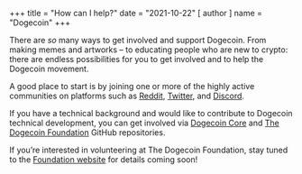 +++
title = "How can I help?"
date = "2021-10-22"
[ author ]
  name = "Dogecoin"
+++

There are *so* many ways to get involved and support Dogecoin. From making memes and artworks – to educating people who are new to crypto: there are endless possibilities for you to get involved and to help the Dogecoin movement.  

A good place to start is by joining one or more of the highly active communities on platforms such as [Reddit](https://www.reddit.com/r/dogecoin/), [Twitter](https://twitter.com/dogecoin), and [Discord](https://discord.gg/dogecoin).

If you have a technical background and would like to contribute to Dogecoin technical development, you can get involved via [Dogecoin Core](https://github.com/dogecoin/dogecoin) and [The Dogecoin Foundation](https://github.com/dogecoinfoundation) GitHub repositories.  

If you’re interested in volunteering at The Dogecoin Foundation, stay tuned to the [Foundation website](https://foundation.dogecoin.com/) for details coming soon! 